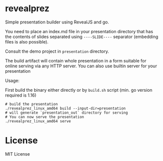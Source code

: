 # revealprez

Simple presentation builder using RevealJS and go.

You need to place an index.md file in your presentation directory that has the contents of slides
separated using `----SLIDE----` separator (embedding files is also possible). 

Consult the demo project in `presentation` directory.

The build artifact will contain whole presentation in a form suitable for online serving via any HTTP server.
You can also use builtin server for your presentation

Usage:

First build the binary either directly or by `build.sh` script (min. go version required is 1.16)

    # build the presentation
    ./revealprez_linux_amd64 build --input-dir=presentation
    # will generate `presentation_out` directory for serving
    # You can now serve the presentation
    ./revealprez_linux_amd64 serve

# License

MIT License
